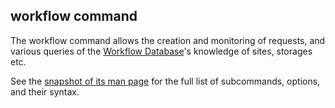 ## workflow command

The workflow command allows the creation and monitoring of requests, and 
various queries of the [Workflow Database](database.md)'s knowledge of
sites, storages etc.

See the [snapshot of its man page](workflow-man-page.md) for the full list
of subcommands, options, and their syntax.
